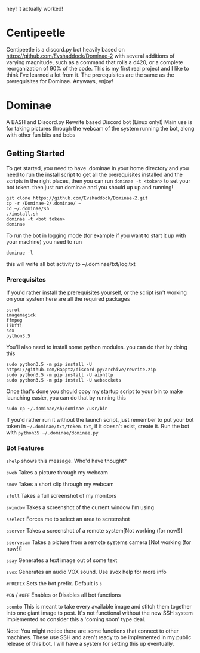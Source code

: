 hey! it actually worked!
# Centipeetle
Centipeetle is a discord.py bot heavily based on https://github.com/Evshaddock/Dominae-2 with several additions of varying magnitude, such as a command that rolls a d420, or a complete reorganization of 90% of the code. This is my first real project and I like to think I've learned a lot from it. The prerequisites are the same as the prerequisites for Dominae. Anyways, enjoy!

# Dominae

A BASH and Discord.py Rewrite based Discord bot (Linux only!)
Main use is for taking pictures through the webcam of the system running the bot, along with other fun bits and bobs

## Getting Started

To get started, you need to have .dominae in your home directory and you need to run the install script to get all the prerequisites installed and the scripts in the right places, then you can run `dominae -t <token>` to set your bot token. then just run dominae and you should up up and running!

```
git clone https://github.com/Evshaddock/Dominae-2.git
cp -r /Dominae-2/.dominae/ ~
cd ~/.dominae/sh
./install.sh
dominae -t <bot token>
dominae
```

To run the bot in logging mode (for example if you want to start it up with your machine) you need to run 
```
dominae -l
```
this will write all bot activity to ~/.dominae/txt/log.txt

### Prerequisites

If you'd rather install the prerequisites yourself, or the script isn't working on your system here are all the required packages

```
scrot
imagemagick
ffmpeg
libffi
sox
python3.5
```

You'll also need to install some python modules. you can do that by doing this

```
sudo python3.5 -m pip install -U https://github.com/Rapptz/discord.py/archive/rewrite.zip
sudo python3.5 -m pip install -U aiohttp
sudo python3.5 -m pip install -U websockets
```

Once that's done you should copy my startup script to your bin to make launching easier, you can do that by running this

```
sudo cp ~/.dominae/sh/dominae /usr/bin
```

If you'd rather run it without the launch script, just remember to put your bot token in `~/.dominae/txt/token.txt`, if it doesn't exist, create it.
Run the bot with `python35 ~/.dominae/dominae.py`

### Bot Features

`shelp` shows this message. Who'd have thought? 

`sweb` Takes a picture through my webcam 

`smov` Takes a short clip through my webcam 

`sfull` Takes a full screenshot of my monitors 

`swindow` Takes a screenshot of the current window I'm using 

`sselect` Forces me to select an area to screenshot 

`sserver` Takes a screenshot of a remote system[Not working (for now!)]

`sservecam` Takes a picture from a remote systems camera [Not working (for now!)]

`ssay` Generates a text image out of some text 

`svox` Generates an audio VOX sound. Use svox help for more info

`#PREFIX` Sets the bot prefix. Default is `s`

`#ON` / `#OFF` Enables or Disables all bot functions

`scombo` This is meant to take every available image and stitch them together into one giant image to post. It's not functional without the new SSH system implemented so consider this a 'coming soon' type deal.

Note: You might notice there are some functions that connect to other machines. These use SSH and aren't ready to be implemented in my public release of this bot. I will have a system for setting this up eventually.

